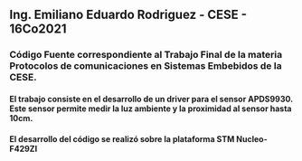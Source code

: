 ## Ing. Emiliano Eduardo Rodriguez - CESE - 16Co2021
### Código Fuente correspondiente al Trabajo Final de la materia Protocolos de comunicaciones en Sistemas Embebidos de la CESE.

#### El trabajo consiste en el desarrollo de un driver para el sensor APDS9930. Este sensor permite medir la luz ambiente y la proximidad al sensor hasta 10cm.
#### El desarrollo del código se realizó sobre la plataforma STM Nucleo-F429ZI
